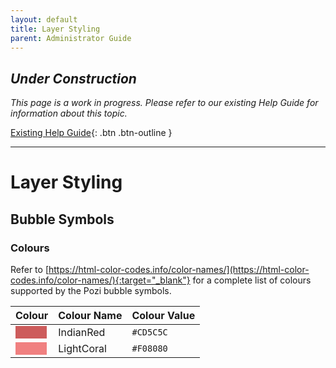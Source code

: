```yaml
---
layout: default
title: Layer Styling
parent: Administrator Guide
---
```


## *Under Construction*

*This page is a work in progress. Please refer to our existing Help Guide for information about this topic.*

[Existing Help Guide](https://help.pozi.com/){: .btn .btn-outline }

---

# Layer Styling

## Bubble Symbols

### Colours

Refer to [https://html-color-codes.info/color-names/](https://html-color-codes.info/color-names/){:target="_blank"} for a complete list of colours supported by the Pozi bubble symbols.

| Colour         | Colour Name          | Colour Value             |
|:---------------|:---------------------|:-------------------------|
| <svg width="50" height="20"><rect width="50" height="20" style="fill:indianred" /></svg> | IndianRed | `#CD5C5C` |
| <svg width="50" height="20"><rect width="50" height="20" style="fill:lightcoral" /></svg> | LightCoral | `#F08080` |
